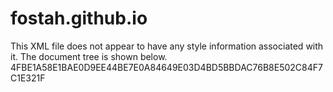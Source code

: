# fostah.github.io
This XML file does not appear to have any style information associated with it. The document tree is shown below.
<map>
<string name="K_1171477665">
4FBE1A58E1BAE0D9EE44BE7E0A84649E03D4BD5BBDAC76B8E502C84F7C1E321F
</string>
<long name="t2" value="1488652360658"/>
</map>
